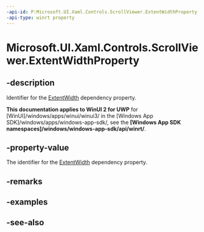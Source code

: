```yaml
---
-api-id: P:Microsoft.UI.Xaml.Controls.ScrollViewer.ExtentWidthProperty
-api-type: winrt property
---
```


<!-- Property syntax
public Windows.UI.Xaml.DependencyProperty ExtentWidthProperty { get; }
-->

# Microsoft.UI.Xaml.Controls.ScrollViewer.ExtentWidthProperty

## -description
Identifier for the [ExtentWidth](scrollviewer_extentwidth.md) dependency property.

**This documentation applies to WinUI 2 for UWP** for [WinUI]/windows/apps/winui/winui3/ in the [Windows App SDK]/windows/apps/windows-app-sdk/, see the **[Windows App SDK namespaces]/windows/windows-app-sdk/api/winrt/**.

## -property-value
The identifier for the [ExtentWidth](scrollviewer_extentwidth.md) dependency property.

## -remarks

## -examples

## -see-also
